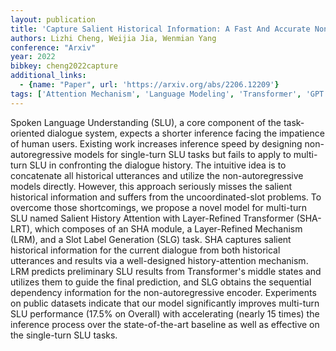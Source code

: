 ```yaml
---
layout: publication
title: 'Capture Salient Historical Information: A Fast And Accurate Non-autoregressive Model For Multi-turn Spoken Language Understanding'
authors: Lizhi Cheng, Weijia Jia, Wenmian Yang
conference: "Arxiv"
year: 2022
bibkey: cheng2022capture
additional_links:
  - {name: "Paper", url: 'https://arxiv.org/abs/2206.12209'}
tags: ['Attention Mechanism', 'Language Modeling', 'Transformer', 'GPT', 'Model Architecture', 'Reinforcement Learning', 'Pretraining Methods']
---
```

Spoken Language Understanding (SLU), a core component of the task-oriented
dialogue system, expects a shorter inference facing the impatience of human
users. Existing work increases inference speed by designing non-autoregressive
models for single-turn SLU tasks but fails to apply to multi-turn SLU in
confronting the dialogue history. The intuitive idea is to concatenate all
historical utterances and utilize the non-autoregressive models directly.
However, this approach seriously misses the salient historical information and
suffers from the uncoordinated-slot problems. To overcome those shortcomings,
we propose a novel model for multi-turn SLU named Salient History Attention
with Layer-Refined Transformer (SHA-LRT), which composes of an SHA module, a
Layer-Refined Mechanism (LRM), and a Slot Label Generation (SLG) task. SHA
captures salient historical information for the current dialogue from both
historical utterances and results via a well-designed history-attention
mechanism. LRM predicts preliminary SLU results from Transformer's middle
states and utilizes them to guide the final prediction, and SLG obtains the
sequential dependency information for the non-autoregressive encoder.
Experiments on public datasets indicate that our model significantly improves
multi-turn SLU performance (17.5% on Overall) with accelerating (nearly 15
times) the inference process over the state-of-the-art baseline as well as
effective on the single-turn SLU tasks.
